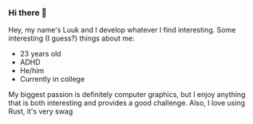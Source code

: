 ### Hi there 👋

<!--
**Lucky4Luuk/Lucky4Luuk** is a ✨ _special_ ✨ repository because its `README.md` (this file) appears on your GitHub profile.

Here are some ideas to get you started:

- 🔭 I’m currently working on ...
- 🌱 I’m currently learning ...
- 👯 I’m looking to collaborate on ...
- 🤔 I’m looking for help with ...
- 💬 Ask me about ...
- 📫 How to reach me: ...
- 😄 Pronouns: ...
- ⚡ Fun fact: ...
-->

Hey, my name's Luuk and I develop whatever I find interesting.
Some interesting (I guess?) things about me:
- 23 years old
- ADHD
- He/him
- Currently in college

My biggest passion is definitely computer graphics, but I enjoy anything that is both interesting and provides a good challenge.
Also, I love using Rust, it's very swag
